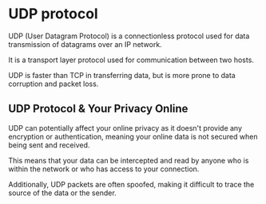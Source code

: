 # UDP protocol

UDP (User Datagram Protocol) is a connectionless protocol used for data transmission of datagrams over an IP network.

It is a transport layer protocol used for communication between two hosts.

UDP is faster than TCP in transferring data, but is more prone to data corruption and packet loss.

## UDP Protocol & Your Privacy Online

UDP can potentially affect your online privacy as it doesn't provide any encryption or authentication, meaning your online data is not secured when being sent and received.

This means that your data can be intercepted and read by anyone who is within the network or who has access to your connection.

Additionally, UDP packets are often spoofed, making it difficult to trace the source of the data or the sender.

